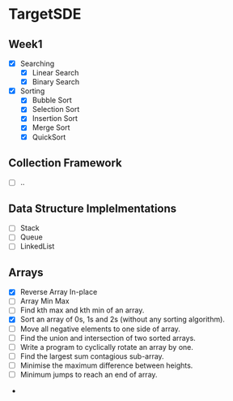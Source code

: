 # TargetSDE

## Week1
- [x] Searching
    - [x] Linear Search
    - [x] Binary Search
- [x] Sorting
  - [x] Bubble Sort
  - [x] Selection Sort
  - [x] Insertion Sort
  - [x] Merge Sort
  - [x] QuickSort
## Collection Framework
- [ ] ..

## Data Structure Implelmentations
- [ ] Stack 
- [ ] Queue
- [ ] LinkedList

## Arrays
- [x] Reverse Array In-place
- [ ] Array Min Max
- [ ] Find kth max and kth min of an array.
- [x] Sort an array of 0s, 1s and 2s (without any sorting algorithm).
- [ ] Move all negative elements to one side of array.
- [ ] Find the union and intersection of two sorted arrays.
- [ ] Write a program to cyclically rotate an array by one.
- [ ] Find the largest sum contagious sub-array.
- [ ] Minimise the maximum difference between heights.
- [ ] Minimum jumps to reach an end of array.
- 